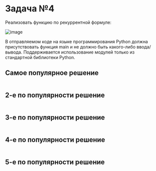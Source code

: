 #  Задача №4
Реализовать функцию по рекуррентной формуле:

![image](https://github.com/user-attachments/assets/5980c7f1-92a7-47ef-af1b-05cda12089ff)

В отправляемом коде на языке программирования Python должна присутствовать функция main и не должно быть какого-либо ввода/вывода. Поддерживается использование модулей только из стандартной библиотеки Python.

## Самое популярное решение

```python

```

## 2-е по популярности решение

```python

```
## 3-е по популярности решение

```python

```

## 4-е по популярности решение

```python

```

## 5-е по популярности решение

```python

```
